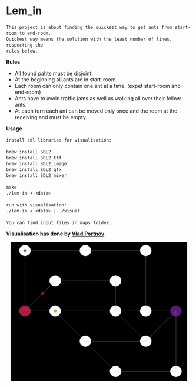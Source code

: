 # Lem_in

	This project is about finding the quickest way to get ants from start-room to end-room.
	Quickest way means the solution with the least number of lines, respecting the
	rules below.

**Rules**

- All found pahts must be disjoint.
- At the beginning all ants are in start-room.
- Each room can only contain one ant at a time. (expet start-room and end-room)
- Ants have to avoid traffic jams as well as walking all over their fellow ants.
- At each turn each ant can be moved only once and the room at the receiving end must be empty.

**Usage**

	install sdl libraries for visualisation:
	
	brew install SDL2
	brew install SDL2_ttf
	brew install SDL2_image
	brew install SDL2_gfx
	brew install SDL2_mixer

	make
	./lem-in < <data>

	run with visualisation:
	./lem-in < <data> | ./visual

	You can find input files in maps folder.

**Visualisation has done by <a target="_blank" href="https://github.com/Sddoo">Vlad Portnov</a>**

<p align="center"><img src="giphy.gif"></p>


